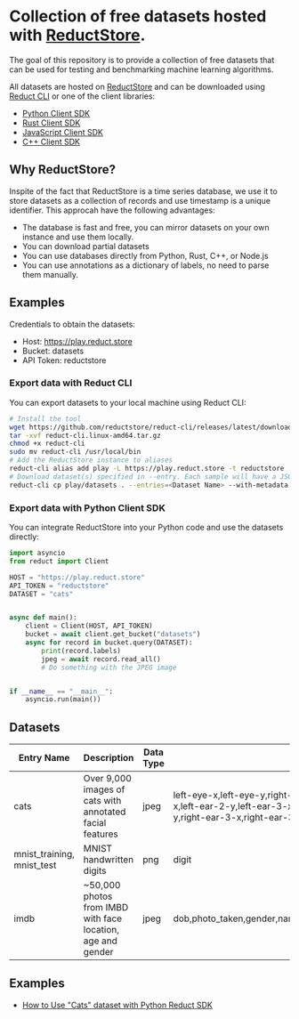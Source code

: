 # Collection of free datasets hosted with [ReductStore](https://reduct.store/).

The goal of this repository is to provide a collection of free datasets that can be used for testing and benchmarking
machine learning algorithms.

All datasets are hosted on [ReductStore](https://play.reduct.store/) and can be downloaded
using [Reduct CLI](https://https://github.com/reductstore/reduct-cli) or
one of the client libraries:

* [Python Client SDK](https://github.com/reductstore/reduct-py)
* [Rust Client SDK](https://github.com/reductstore/reduct-rs)
* [JavaScript Client SDK](https://github.com/reductstore/reduct-js)
* [C++ Client SDK](https://github.com/reductstore/reduct-cpp)

## Why ReductStore?

Inspite of the fact that ReductStore is a time series database, we use it to store datasets as a collection of records
and use timestamp is a unique identifier. This approcah have the following advantages:

- The database is fast and free, you can mirror datasets on your own instance and use them locally.
- You can download partial datasets
- You can use databases directly from Python, Rust, C++, or Node.js
- You can use annotations as a dictionary of labels, no need to parse them manually.

## Examples

Credentials to obtain the datasets:

- Host: https://play.reduct.store
- Bucket: datasets
- API Token: reductstore

### Export data with Reduct CLI

You can export datasets to your local machine using Reduct CLI:

```bash
# Install the tool
wget https://github.com/reductstore/reduct-cli/releases/latest/download/reduct-cli.linux-amd64.tar.gz
tar -xvf reduct-cli.linux-amd64.tar.gz
chmod +x reduct-cli
sudo mv reduct-cli /usr/local/bin
# Add the ReductStore instance to aliases
reduct-cli alias add play -L https://play.reduct.store -t reductstore
# Download dataset(s) specified in --entry. Each sample will have a JSON document with metadata and anotations.
reduct-cli cp play/datasets . --entries=<Dataset Name> --with-metadata
```

### Export data with Python Client SDK

You can integrate ReductStore into your Python code and use the datasets directly:

```python
import asyncio
from reduct import Client

HOST = "https://play.reduct.store"
API_TOKEN = "reductstore"
DATASET = "cats"


async def main():
    client = Client(HOST, API_TOKEN)
    bucket = await client.get_bucket("datasets")
    async for record in bucket.query(DATASET):
        print(record.labels)
        jpeg = await record.read_all()
        # Do something with the JPEG image


if __name__ == "__main__":
    asyncio.run(main())
```

## Datasets

| Entry Name                  | Description                                                 | Data Type | Labels                                                                                                                                                                                                                          | Original Source                                                          | Export Script                                 |
|-----------------------------|-------------------------------------------------------------|-----------|---------------------------------------------------------------------------------------------------------------------------------------------------------------------------------------------------------------------------------|--------------------------------------------------------------------------|-----------------------------------------------|
| cats                        | Over 9,000 images of cats with annotated facial features    | jpeg      | left-eye-x,left-eye-y,right-eye-x,right-eye-y,mouth-x,mouth-y,left-ear-1-x,left-ear-1-y,left-ear-2-x,left-ear-2-y,left-ear-3-x,left-ear-3-y,right-ear-1-x,right-ear-1-y,right-ear-2-x,right-ear-2-y,right-ear-3-x,right-ear-3-y | [kaggle](https://www.kaggle.com/datasets/crawford/cat-dataset)           | [export.py](export/cats/export.py)            |
|  mnist_training, mnist_test | MNIST handwritten digits                                    | png       | digit                                                                                                                                                                                                                           | [MNIST](http://yann.lecun.com/exdb/mnist/)                               | [export.py](export/mnist/export.py)           | 
| imdb                        | ~50,000 photos from IMBD with face location, age and gender | jpeg      | dob,photo_taken,gender,name,face_location_{x,y,w,h},face_score,second_face_score,celeb_names,celeb_id                                                                                                                           | [IMDB-WIKI](https://data.vision.ee.ethz.ch/cvl/rrothe/imdb-wiki/)        | [export.py](export/imdb/export.py)            |

## Examples

* [How to Use "Cats" dataset with Python Reduct SDK](./examples/cats.ipynb)
